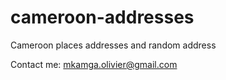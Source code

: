 # cameroon-addresses
Cameroon places addresses and random address

Contact me: mkamga.olivier@gmail.com
